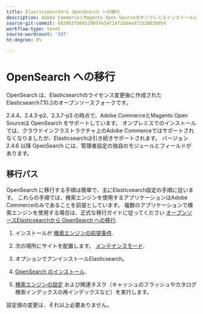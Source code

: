 ```yaml
---
title: Elasticsearchから OpenSearch への移行
description: Adobe CommerceとMagento Open Sourceのオンプレミスインストールに使用する検索エンジンの置き換えについて説明します。
source-git-commit: 682963fb66519097e54f14f2b84ed71528030054
workflow-type: tm+mt
source-wordcount: '197'
ht-degree: 0%

---
```



# OpenSearch への移行

OpenSearch は、Elasticsearchのライセンス変更後に作成されたElasticsearch7.10.2のオープンソースフォークです。

2.4.4、2.4.3-p2、2.3.7-p3 の時点で、Adobe CommerceとMagento Open Sourceは OpenSearch をサポートしています。 オンプレミスでのインストールでは、クラウドインフラストラクチャ上のAdobe Commerceではサポートされなくなりましたが、Elasticsearchは引き続きサポートされます。 バージョン 2.4.6 以降 OpenSearch には、管理者設定の独自のモジュールとフィールドがあります。

## 移行パス

OpenSearch に移行する手順は簡単で、主にElasticsearch設定の手順に従います。 これらの手順では、検索エンジンを使用するアプリケーションはAdobe Commerceのみであることを前提としています。 複数のアプリケーションで検索エンジンを使用する場合は、正式な移行ガイドに従ってください [オープンソースElasticsearchから OpenSearch への移行](https://opensearch.org/blog/technical-posts/2021/10/moving-from-opensource-elasticsearch-to-opensearch/).

1. インストールが [検索エンジンの前提条件](../../installation/prerequisites/search-engine/overview.md).

1. 次の場所にサイトを配置します。 [メンテナンスモード](../../installation/tutorials/maintenance-mode.md).

1. オプションでアンインストールElasticsearch。

1. [OpenSearch のインストール](https://opensearch.org/docs/latest/opensearch/install/important-settings/).

1. [検索エンジンの設定](../../configuration/search/configure-search-engine.md) および関連タスク（キャッシュのフラッシュやカタログ検索インデックスの再インデックスなど）を実行します。

設定値の変更は、それ以上必要ありません。

